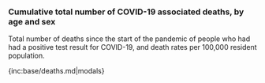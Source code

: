 ### Cumulative total number of COVID-19 associated deaths, by age and sex 

Total number of deaths since the start of the pandemic of people who had had a positive test result for COVID-19, and death rates per 100,000 resident population.

{inc:base/deaths.md|modals}